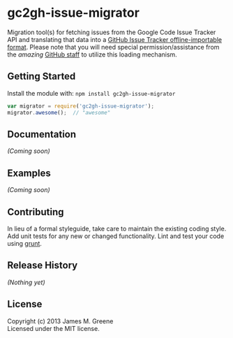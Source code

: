 # gc2gh-issue-migrator

Migration tool(s) for fetching issues from the Google Code Issue Tracker API and translating that data into a [GitHub Issue Tracker offline-importable format](https://gist.github.com/7f75ced1fa7576412901/006a7c69f57521e026be85937c9641e861e81802). Please note that you will need special permission/assistance from the _amazing_ [GitHub staff](mailto:support@github.com) to utilize this loading mechanism.

## Getting Started
Install the module with: `npm install gc2gh-issue-migrator`

```js
var migrator = require('gc2gh-issue-migrator');
migrator.awesome();  // "awesome"
```

## Documentation
_(Coming soon)_

## Examples
_(Coming soon)_

## Contributing
In lieu of a formal styleguide, take care to maintain the existing coding style. Add unit tests for any new or changed functionality. Lint and test your code using [grunt](http://gruntjs.com/).

## Release History
_(Nothing yet)_

## License
Copyright (c) 2013 James M. Greene  
Licensed under the MIT license.
